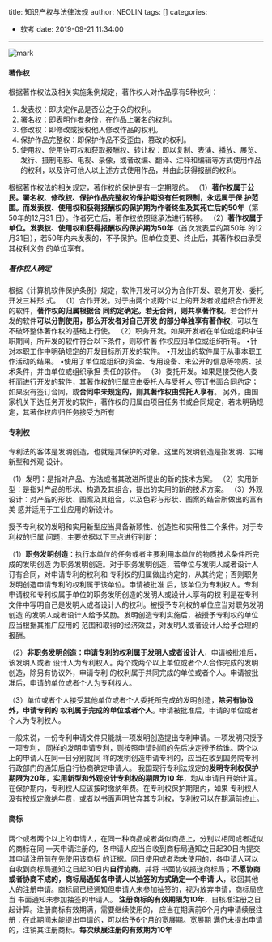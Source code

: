 title: 知识产权与法律法规
author: NEOLIN
tags: []
categories:
  - 软考
date: 2019-09-21 11:34:00
---

![mark](http://pxrwus83d.bkt.clouddn.com/neos-images/20190921/wx4mkxmDJECe.png?imageslim)

<!-- more -->

#### 著作权

根据著作权法及相关实施条例规定，著作权人对作品享有5种权利：

1. 发表权：即决定作品是否公之于众的权利。
2. 署名权：即表明作者身份，在作品上署名的权利。
3. 修改权：即修改或授权他人修改作品的权利。
4. 保护作品完整权：即保护作品不受歪曲，篡改的权利。
5. 使用权、使用许可权和获取报酬权、转让权：即以复制、表演、播放、展览、发行、摄制电影、电视、录像，或者改编、翻译、注释和编辑等方式使用作品的权利，以及许可他人以上述方式使用作品，并由此获得报酬的权利。

根据著作权法的相关规定，著作权的保护是有一定期限的。
（1）**著作权属于公民。署名权、修改权、保护作品完整权的保护期没有任何限制，永远属于保**
**护范围。而发表权、使用权和获得报酬权的保护期为作者终生及其死亡后的50年**（第50年的12月31
日）。作者死亡后，著作权依照继承法进行转移。
（2）**著作权属于单位。发表权、使用权和获得报酬权的保护期为50年**（首次发表后的第50年
的12月31日），若50年内未发表的，不予保护。但单位变更、终止后，其著作权由承受其权利义务
的单位享有。

##### 著作权人确定

根据《计算机软件保护条例》规定，软件开发可以分为合作开发、职务开发、委托开发三种形
式。
（1）合作开发。对于由两个或两个以上的开发者或组织合作开发的软件，**著作权的归属根据合**
**同约定确定。若无合同，则共享著作权**。若合作开发的软件**可以分割使用，那么开发者对自己开发**
**的部分单独享有著作权**，可以在不破坏整体著作权的基础上行使。
（2）职务开发。如果开发者在单位或组织中任职期间，所开发的软件符合以下条件，则软件著
作权应归单位或组织所有。
•针对本职工作中明确规定的开发目标所开发的软件。
•开发出的软件属于从事本职工作活动的结果。
•使用了单位或组织的资金、专用设备、未公开的信息等物质、技术条件，并由单位或组织承担
责任的软件。 
（3）委托开发。如果是接受他人委托而进行开发的软件，其著作权的归属应由委托人与受托人
签订书面合同约定；如果没有签订合同，或**合同中未规定的，则其著作权由受托人享有**。 
另外，由国家机关下达任务开发的软件，著作权的归属由项目任务书或合同规定，若未明确规
定，其著作权应归任务接受方所有



#### 专利权

专利法的客体是发明创造，也就是其保护的对象。这里的发明创造是指发明、实用新型和外观
设计。

（1）发明：是指对产品、方法或者其改进所提出的新的技术方案。
（2）实用新型：是指对产品的形状、构造及其组合，提出的实用的新的技术方案。
（3）外观设计：对产品的形状、图案及其组合，以及色彩与形状、图案的结合所做出的富有美
感并适用于工业应用的新设计。

授予专利权的发明和实用新型应当具备新颖性、创造性和实用性三个条件。对于专利权的归属
问题，主要依据以下三点进行判断：

（1）**职务发明创造**：执行本单位的任务或者主要利用本单位的物质技术条件所完成的发明创造
为职务发明创造。对于职务发明创造，若单位与发明人或者设计人订有合同，对申请专利的权利和
专利权的归属做出约定的，从其约定；否则职务发明创造申请专利的权利属于该单位。申请被批准
后，该单位为专利权人。专利申请权和专利权属于单位的职务发明创造的发明人或设计人享有的权
利是在专利文件中写明自己是发明人或者设计人的权利。被授予专利权的单位应当对职务发明创造
的发明人或者设计人给予奖励。发明创造专利实施后，被授予专利权的单位应当根据其推广应用的
范围和取得的经济效益，对发明人或者设计人给予合理的报酬。

（2）**非职务发明创造：申请专利的权利属于发明人或者设计人**，申请被批准后，该发明人或者
设计人为专利权人。两个或两个以上单位或者个人合作完成的发明创造，除另有协议外，申请专利
的权利属于共同完成的单位或者个人。申请被批准后，申请的单位或者个人为专利权人。

（3）单位或者个人接受其他单位或者个人委托所完成的发明创造，**除另有协议外，申请专利的**
**权利属于完成的单位或者个人**。申请被批准后，申请的单位或者个人为专利权人。

一般来说，一份专利申请文件只能就一项发明创造提出专利申请。一项发明只授予一项专利，
同样的发明申请专利，则按照申请时间的先后决定授予给谁。两个以上的申请人在同一日分别就同
样的发明创造申请专利的，应当在收到国务院专利行政部门的通知后自行协商确定申请人。
我国现行专利法规定的**发明专利权保护期限为20年**，**实用新型和外观设计专利权的期限为10**
**年**，均从申请日开始计算。在保护期内，专利权人应该按时缴纳年费。在专利权保护期限内，如果
专利权人没有按规定缴纳年费，或者以书面声明放弃其专利权，专利权可以在期满前终止。



#### 商标

两个或者两个以上的申请人，在同一种商品或者类似商品上，分别以相同或者近似的商标在同
一天申请注册的，各申请人应当自收到商标局通知之日起30日内提交其申请注册前在先使用该商标
的证据。同日使用或者均未使用的，各申请人可以自收到商标局通知之日起30日内**自行协商**，并将
书面协议报送商标局；**不愿协商或者协商不成的，商标局通知各申请人以抽签的方式确定一个申请**
**人**，驳回其他人的注册申请。商标局已经通知但申请人未参加抽签的，视为放弃申请，商标局应当
书面通知未参加抽签的申请人。
**注册商标的有效期限为10年**，自核准注册之日起计算。注册商标有效期满，需要继续使用的，
应当在期满前6个月内申请续展注册；在此期间未能提出申请的，可以给予6个月的宽展期。宽展期
满仍未提出申请的，注销其注册商标。**每次续展注册的有效期为10年**